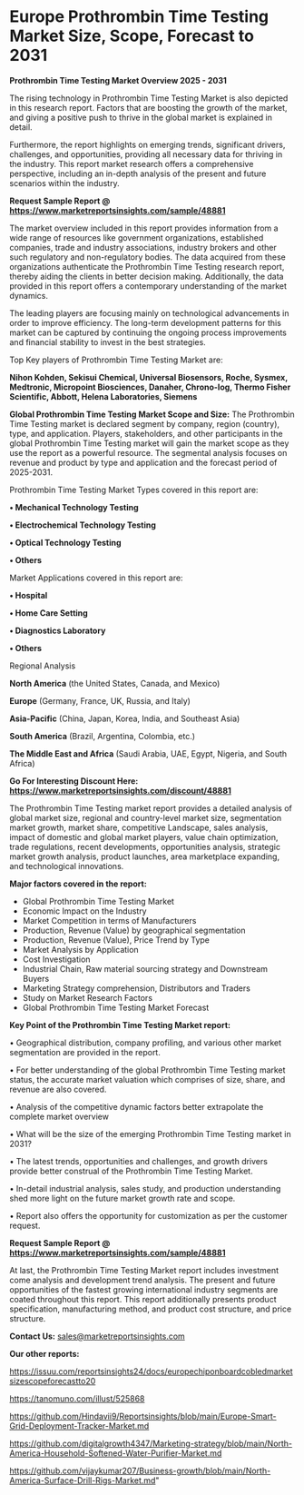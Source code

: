 # Europe Prothrombin Time Testing Market Size, Scope, Forecast to 2031

<Strong> Prothrombin Time Testing Market Overview 2025 - 2031</strong>

The rising technology in Prothrombin Time Testing Market is also depicted in this research report. Factors that are boosting the growth of the market, and giving a positive push to thrive in the global market is explained in detail.

Furthermore, the report highlights on emerging trends, significant drivers, challenges, and opportunities, providing all necessary data for thriving in the industry. This report market research offers a comprehensive perspective, including an in-depth analysis of the present and future scenarios within the industry.

<strong>Request Sample Report @ <a href=https://www.marketreportsinsights.com/sample/48881>https://www.marketreportsinsights.com/sample/48881</a></strong>

The market overview included in this report provides information from a wide range of resources like government organizations, established companies, trade and industry associations, industry brokers and other such regulatory and non-regulatory bodies. The data acquired from these organizations authenticate the Prothrombin Time Testing research report, thereby aiding the clients in better decision making. Additionally, the data provided in this report offers a contemporary understanding of the market dynamics.

The leading players are focusing mainly on technological advancements in order to improve efficiency. The long-term development patterns for this market can be captured by continuing the ongoing process improvements and financial stability to invest in the best strategies.

Top Key players of Prothrombin Time Testing Market are:

<strong>Nihon Kohden, Sekisui Chemical, Universal Biosensors, Roche, Sysmex, Medtronic, Micropoint Biosciences, Danaher, Chrono-log, Thermo Fisher Scientific, Abbott, Helena Laboratories, Siemens</strong>

<strong><b>Global Prothrombin Time Testing Market Scope and Size:</b></strong>
The Prothrombin Time Testing market is declared segment by company, region (country), type, and application. Players, stakeholders, and other participants in the global Prothrombin Time Testing market will gain the market scope as they use the report as a powerful resource. The segmental analysis focuses on revenue and product by type and application and the forecast period of 2025-2031.

Prothrombin Time Testing Market Types covered in this report are:

<strong>•  Mechanical Technology Testing

•  Electrochemical Technology Testing

•  Optical Technology Testing

•  Others</strong>

Market Applications covered in this report are:

<strong>•  Hospital

•  Home Care Setting

•  Diagnostics Laboratory

•  Others</strong> 

Regional Analysis

<strong>North America</strong> (the United States, Canada, and Mexico)

<strong>Europe</strong> (Germany, France, UK, Russia, and Italy)

<strong>Asia-Pacific</strong> (China, Japan, Korea, India, and Southeast Asia)

<strong>South America</strong> (Brazil, Argentina, Colombia, etc.)

<strong>The Middle East and Africa</strong> (Saudi Arabia, UAE, Egypt, Nigeria, and South Africa)

<strong>Go For Interesting Discount Here: <a href=https://www.marketreportsinsights.com/discount/48881>https://www.marketreportsinsights.com/discount/48881</a></strong>

The Prothrombin Time Testing market report provides a detailed analysis of global market size, regional and country-level market size, segmentation market growth, market share, competitive Landscape, sales analysis, impact of domestic and global market players, value chain optimization, trade regulations, recent developments, opportunities analysis, strategic market growth analysis, product launches, area marketplace expanding, and technological innovations.

<strong><b>Major factors covered in the report:</b></strong>
<ul>
  <li>Global Prothrombin Time Testing Market </li>
  <li>Economic Impact on the Industry</li>
  <li>Market Competition in terms of Manufacturers</li>
  <li>Production, Revenue (Value) by geographical segmentation</li>
  <li>Production, Revenue (Value), Price Trend by Type</li>
  <li>Market Analysis by Application</li>
  <li>Cost Investigation</li>
  <li>Industrial Chain, Raw material sourcing strategy and Downstream Buyers</li>
  <li>Marketing Strategy comprehension, Distributors and Traders</li>
  <li>Study on Market Research Factors</li>
  <li>Global Prothrombin Time Testing Market Forecast</li>
</ul>

<strong><b>Key Point of the Prothrombin Time Testing Market report:</b></strong>

• Geographical distribution, company profiling, and various other market segmentation are provided in the report.

• For better understanding of the global Prothrombin Time Testing market status, the accurate market valuation which comprises of size, share, and revenue are also covered.

• Analysis of the competitive dynamic factors better extrapolate the complete market overview

• What will be the size of the emerging Prothrombin Time Testing market in 2031?

• The latest trends, opportunities and challenges, and growth drivers provide better construal of the Prothrombin Time Testing Market.

• In-detail industrial analysis, sales study, and production understanding shed more light on the future market growth rate and scope.

• Report also offers the opportunity for customization as per the customer request.

<strong>Request Sample Report @ <a href=https://www.marketreportsinsights.com/sample/48881>https://www.marketreportsinsights.com/sample/48881</a></strong>

At last, the Prothrombin Time Testing Market report includes investment come analysis and development trend analysis. The present and future opportunities of the fastest growing international industry segments are coated throughout this report. This report additionally presents product specification, manufacturing method, and product cost structure, and price structure.

<strong>Contact Us:</strong>
sales@marketreportsinsights.com

<strong>Our other reports:</strong>

<a href=https://issuu.com/reportsinsights24/docs/europechiponboardcobledmarketsizescopeforecastto20>https://issuu.com/reportsinsights24/docs/europechiponboardcobledmarketsizescopeforecastto20</a>

<a href=https://tanomuno.com/illust/525868>https://tanomuno.com/illust/525868</a>

<a href=https://github.com/Hindavii9/Reportsinsights/blob/main/Europe-Smart-Grid-Deployment-Tracker-Market.md>https://github.com/Hindavii9/Reportsinsights/blob/main/Europe-Smart-Grid-Deployment-Tracker-Market.md</a>

<a href=https://github.com/digitalgrowth4347/Marketing-strategy/blob/main/North-America-Household-Softened-Water-Purifier-Market.md>https://github.com/digitalgrowth4347/Marketing-strategy/blob/main/North-America-Household-Softened-Water-Purifier-Market.md</a>

<a href=https://github.com/vijaykumar207/Business-growth/blob/main/North-America-Surface-Drill-Rigs-Market.md>https://github.com/vijaykumar207/Business-growth/blob/main/North-America-Surface-Drill-Rigs-Market.md</a>"
